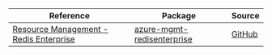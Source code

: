 | Reference | Package | Source |
|---|---|---|
|[Resource Management - Redis Enterprise](mgmt-redisenterprise-readme.md)|[azure-mgmt-redisenterprise](https://pypi.org/project/azure-mgmt-redisenterprise)|[GitHub](https://github.com/Azure/azure-sdk-for-python/blob/main/sdk/redisenterprise/azure-mgmt-redisenterprise)|
